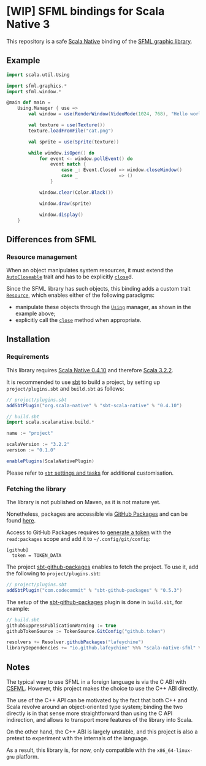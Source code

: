 # [WIP] SFML bindings for Scala Native 3

This repository is a safe [Scala Native](https://scala-native.org/en/stable/) binding of the [SFML graphic library](https://www.sfml-dev.org/).


## Example

```scala
import scala.util.Using

import sfml.graphics.*
import sfml.window.*

@main def main =
    Using.Manager { use =>
        val window = use(RenderWindow(VideoMode(1024, 768), "Hello world"))

        val texture = use(Texture())
        texture.loadFromFile("cat.png")

        val sprite = use(Sprite(texture))

        while window.isOpen() do
            for event <- window.pollEvent() do
                event match {
                    case _: Event.Closed => window.closeWindow()
                    case _               => ()
                }

            window.clear(Color.Black())

            window.draw(sprite)

            window.display()
    }
```


## Differences from SFML

### Resource management

When an object manipulates system resources, it must extend the [`AutoCloseable`](https://docs.oracle.com/javase/8/docs/api/java/lang/AutoCloseable.html) trait and has to be explicitly [`close`](https://docs.oracle.com/javase/8/docs/api/java/lang/AutoCloseable.html#close--)d.

Since the SFML library has such objects, this binding adds a custom trait [`Resource`](https://lafeychine.github.io/scala-native-sfml/sfml/Resource.html), which enables either of the following paradigms:
 - manipulate these objects through the [`Using`](https://www.scala-lang.org/api/3.x/scala/util/Using$.html) manager, as shown in the example above;
 - explicitly call the [`close`](https://lafeychine.github.io/scala-native-sfml/sfml/Resource.html#close:Unit) method when appropriate.


## Installation

### Requirements

This library requires [Scala Native 0.4.10](https://scala-native.org/en/stable/changelog/0.4.10.html) and therefore [Scala 3.2.2](https://www.scala-lang.org/download/3.2.2.html).

It is recommended to use [sbt](https://www.scala-sbt.org/download.html) to build a project, by setting up `project/plugins.sbt` and `build.sbt` as follows:

```scala
// project/plugins.sbt
addSbtPlugin("org.scala-native" % "sbt-scala-native" % "0.4.10")
```

```scala
// build.sbt
import scala.scalanative.build.*

name := "project"

scalaVersion := "3.2.2"
version := "0.1.0"

enablePlugins(ScalaNativePlugin)
```

Please refer to [`sbt` settings and tasks](https://scala-native.org/en/stable/user/sbt.html#sbt-settings-and-tasks) for additional customisation.


### Fetching the library

The library is not published on Maven, as it is not mature yet.

Nonetheless, packages are accessible via [GitHub Packages](https://github.com/features/packages) and can be found [here](https://github.com/lafeychine?tab=packages&repo_name=scala-native-sfml).

Access to GitHub Packages requires to [generate a token](https://github.com/settings/tokens) with the `read:packages` scope and add it to `~/.config/git/config`:
```gitconfig
[github]
  token = TOKEN_DATA
```

The project [sbt-github-packages](https://github.com/djspiewak/sbt-github-packages) enables to fetch the project. To use it, add the following to `project/plugins.sbt`:

```scala
// project/plugins.sbt
addSbtPlugin("com.codecommit" % "sbt-github-packages" % "0.5.3")
```

The setup of the [sbt-github-packages](https://github.com/djspiewak/sbt-github-packages) plugin is done in `build.sbt`, for example:

```scala
// build.sbt
githubSuppressPublicationWarning := true
githubTokenSource := TokenSource.GitConfig("github.token")

resolvers += Resolver.githubPackages("lafeychine")
libraryDependencies += "io.github.lafeychine" %%% "scala-native-sfml" % "x.x.x"
```


## Notes

The typical way to use SFML in a foreign language is via the C ABI with [CSFML](https://github.com/SFML/CSFML). However, this project makes the choice to use the C++ ABI directly.

The use of the C++ API can be motivated by the fact that both C++ and Scala revolve around an object-oriented type system; binding the two directly is in that sense more straightforward than using the C API indirection, and allows to transport more features of the library into Scala.

On the other hand, the C++ ABI is largely unstable, and this project is also a pretext to experiment with the internals of the language.

As a result, this library is, for now, only compatible with the `x86_64-linux-gnu` platform.
